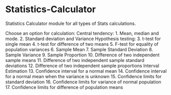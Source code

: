 # Statistics-Calculator
Statistics Calculator module for all types of Stats calculations.

Choose an option for calculation:
  Central tendency: 
    1.	Mean, median and mode.
    2.	Standard deviation and Variance
  Hypothesis testing:
    3.	t-test for single mean
    4.	t-test for difference of two means
    5.	F-test for equality of population variances
    6.	Sample Mean
    7.	Sample Standard Deviation
    8.	Sample Variance
    9.	Sample Proportion
    10.	Difference of two independent sample means
    11.	Difference of two independent sample standard deviations
    12.	Difference of two independent sample proportions
  Interval Estimation
    13.	Confidence interval for a normal mean
    14.	Confidence interval for a normal mean when the variance is unknown
    15.	Confidence limits for standard deviation
    16.	Confidence limits for variance of normal population
    17.	Confidence limits for difference of population means
